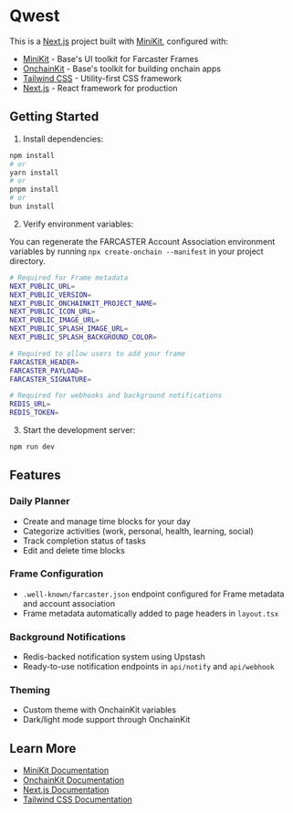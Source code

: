 # Qwest

This is a [Next.js](https://nextjs.org) project built with [MiniKit](https://docs.base.org/builderkits/minikit/overview), configured with:

- [MiniKit](https://docs.base.org/builderkits/minikit/overview) - Base's UI toolkit for Farcaster Frames
- [OnchainKit](https://www.base.org/builders/onchainkit) - Base's toolkit for building onchain apps
- [Tailwind CSS](https://tailwindcss.com) - Utility-first CSS framework
- [Next.js](https://nextjs.org/docs) - React framework for production

## Getting Started

1. Install dependencies:
```bash
npm install
# or
yarn install
# or
pnpm install
# or
bun install
```

2. Verify environment variables:

You can regenerate the FARCASTER Account Association environment variables by running `npx create-onchain --manifest` in your project directory.

```bash
# Required for Frame metadata
NEXT_PUBLIC_URL=
NEXT_PUBLIC_VERSION=
NEXT_PUBLIC_ONCHAINKIT_PROJECT_NAME=
NEXT_PUBLIC_ICON_URL=
NEXT_PUBLIC_IMAGE_URL=
NEXT_PUBLIC_SPLASH_IMAGE_URL=
NEXT_PUBLIC_SPLASH_BACKGROUND_COLOR=

# Required to allow users to add your frame
FARCASTER_HEADER=
FARCASTER_PAYLOAD=
FARCASTER_SIGNATURE=

# Required for webhooks and background notifications
REDIS_URL=
REDIS_TOKEN=
```

3. Start the development server:
```bash
npm run dev
```

## Features

### Daily Planner
- Create and manage time blocks for your day
- Categorize activities (work, personal, health, learning, social)
- Track completion status of tasks
- Edit and delete time blocks

### Frame Configuration
- `.well-known/farcaster.json` endpoint configured for Frame metadata and account association
- Frame metadata automatically added to page headers in `layout.tsx`

### Background Notifications
- Redis-backed notification system using Upstash
- Ready-to-use notification endpoints in `api/notify` and `api/webhook`

### Theming
- Custom theme with OnchainKit variables
- Dark/light mode support through OnchainKit

## Learn More

- [MiniKit Documentation](https://docs.base.org/builderkits/minikit/overview)
- [OnchainKit Documentation](https://docs.base.org/builderkits/onchainkit/getting-started)
- [Next.js Documentation](https://nextjs.org/docs)
- [Tailwind CSS Documentation](https://tailwindcss.com/docs)

